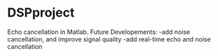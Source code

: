 # DSPproject
Echo cancellation in Matlab. 
Future Developements:
-add noise cancellation, and improve signal quality
-add real-time echo and noise cancellation

